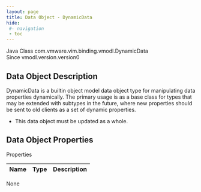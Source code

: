 ```yaml
---
layout: page
title: Data Object - DynamicData
hide:
 #- navigation
 - toc
---
```


  
  
  



Java Class
    com.vmware.vim.binding.vmodl.DynamicData  
Since 
    vmodl.version.version0

## Data Object Description 

DynamicData is a builtin object model data object type for manipulating data properties dynamically. The primary usage is as a base class for types that may be extended with subtypes in the future, where new properties should be sent to old clients as a set of dynamic properties. 

  * This data object must be updated as a whole.



## Data Object Properties

Properties

Name |  Type |  Description   
---|---|---  
None  
  
  
  
  
  

